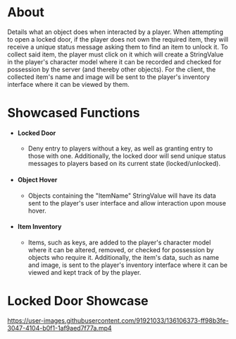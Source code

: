 # About
Details what an object does when interacted by a player. When attempting to open a locked door, if the player does not own the required item, they will receive a unique status message asking them to find an item to unlock it. To collect said item, the player must click on it which will create a StringValue in the player's character model where it can be recorded and checked for possession by the server (and thereby other objects). For the client, the collected item's name and image will be sent to the player's inventory interface where it can be viewed by them.

# Showcased Functions
* #### Locked Door
  * Deny entry to players without a key, as well as granting entry to those with one. Additionally, the locked door will send unique status messages to players based on its current state (locked/unlocked).
* #### Object Hover
  * Objects containing the "ItemName" StringValue will have its data sent to the player's user interface and allow interaction upon mouse hover.
* #### Item Inventory
  * Items, such as keys, are added to the player's character model where it can be altered, removed, or checked for possession by objects who require it. Additionally, the item's data, such as name and image, is sent to the player's inventory interface where it can be viewed and kept track of by the player.


# Locked Door Showcase

https://user-images.githubusercontent.com/91921033/136106373-ff98b3fe-3047-4104-b0f1-1af9aed7f77a.mp4


